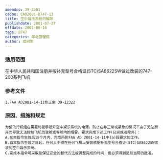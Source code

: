 ```yaml
---
amendno: 39-3301
cadno: CAD2001-B747-13
title: 空中娱乐系统的解除
publishdate: 2001-07-27
effdate: 2001-08-16
tags: B747
categories: 华北管理局
author: 成树生
---
```


### 适用范围 
在中华人民共和国注册并按补充型号合格证(STC)SA8622SW做过改装的747-200系列飞机

### 参考文件
    1.FAA AD2001-14-11修正案 39-12322 

### 原因、措施和规定 
    为使飞行机组在需要时能够断开空中娱乐系统的电源，防止在非正常或紧急的情况下由于无法断开而导致无法控制飞机驾驶舱或客舱内的烟雾，要求完成下述工作(已完成者除外)： 
    A.在本指令生效后18个月内，完成所附FAA AD 2001-14-11中(a)段要求的工作。 
    B.自本指令生效之日起，任何人不得在任何飞机上安装依据补充型号合格证(STC)SA8622SW改装的空中娱乐系统。 
    C.完成本指令可采取能保证安全的替代方法或调整完成的时间，但必须得到适航当局的批准。

